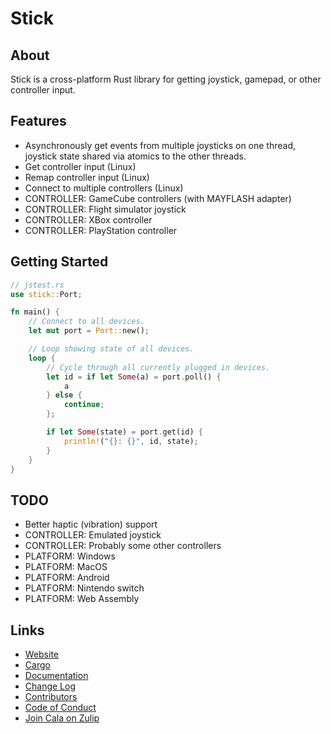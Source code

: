 # Stick
## About
Stick is a cross-platform Rust library for getting joystick, gamepad, or other controller input.

## Features
- Asynchronously get events from multiple joysticks on one thread, joystick state shared via atomics to the other threads.
- Get controller input (Linux)
- Remap controller input (Linux)
- Connect to multiple controllers (Linux)
- CONTROLLER: GameCube controllers (with MAYFLASH adapter)
- CONTROLLER: Flight simulator joystick
- CONTROLLER: XBox controller
- CONTROLLER: PlayStation controller

## Getting Started
```rust
// jstest.rs
use stick::Port;

fn main() {
    // Connect to all devices.
    let mut port = Port::new();

    // Loop showing state of all devices.
    loop {
        // Cycle through all currently plugged in devices.
        let id = if let Some(a) = port.poll() {
            a
        } else {
            continue;
        };

        if let Some(state) = port.get(id) {
            println!("{}: {}", id, state);
        }
    }
}
```

## TODO
- Better haptic (vibration) support
- CONTROLLER: Emulated joystick
- CONTROLLER: Probably some other controllers
- PLATFORM: Windows
- PLATFORM: MacOS
- PLATFORM: Android
- PLATFORM: Nintendo switch
- PLATFORM: Web Assembly

## Links
- [Website](https://aldarobot.plopgrizzly.com/stick)
- [Cargo](https://crates.io/crates/stick)
- [Documentation](https://docs.rs/stick)
- [Change Log](https://aldarobot.plopgrizzly.com/stick/CHANGELOG)
- [Contributors](https://aldarobot.plopgrizzly.com/stick/CONTRIBUTORS)
- [Code of Conduct](https://aldarobot.plopgrizzly.com/stick/CODEOFCONDUCT)
- [Join Cala on Zulip](https://plopgrizzly.zulipchat.com/join/pp13s6clnexk03tvlnrtjvi1)
